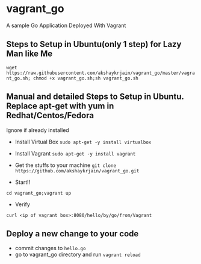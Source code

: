 # vagrant_go
A sample Go Application Deployed With Vagrant

## Steps to Setup in Ubuntu(only 1 step) for Lazy Man like Me


`wget https://raw.githubusercontent.com/akshaykrjain/vagrant_go/master/vagrant_go.sh; chmod +x vagrant_go.sh;sh vagrant_go.sh`



## Manual and detailed Steps to Setup in Ubuntu. Replace apt-get with yum in Redhat/Centos/Fedora
Ignore if already installed

* Install Virtual Box
`sudo apt-get -y install virtualbox`


* Install Vagrant
`sudo apt-get -y install vagrant`


* Get the stuffs to your machine
`git clone https://github.com/akshaykrjain/vagrant_go.git`

* Start!!

`cd vagrant_go;vagrant up `

* Verify

`curl <ip of vagrant box>:8080/hello/by/go/from/Vagrant `

## Deploy a new change to your code
* commit changes to `hello.go`
* go to vagrant_go directory and run `vagrant reload`


